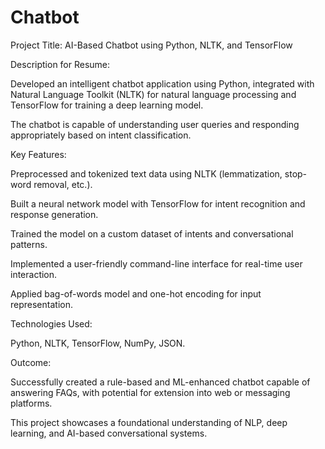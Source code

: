 # Chatbot

Project Title:
AI-Based Chatbot using Python, NLTK, and TensorFlow


Description for Resume:

Developed an intelligent chatbot application using Python, integrated with Natural Language Toolkit (NLTK) for natural language processing and TensorFlow for training a deep learning model.

The chatbot is capable of understanding user queries and responding appropriately based on intent classification.



Key Features:





Preprocessed and tokenized text data using NLTK (lemmatization, stop-word removal, etc.).

Built a neural network model with TensorFlow for intent recognition and response generation.

Trained the model on a custom dataset of intents and conversational patterns.

Implemented a user-friendly command-line interface for real-time user interaction.

Applied bag-of-words model and one-hot encoding for input representation.




Technologies Used:

Python, NLTK, TensorFlow, NumPy, JSON.



Outcome:

Successfully created a rule-based and ML-enhanced chatbot capable of answering FAQs, with potential for extension into web or messaging platforms.

This project showcases a foundational understanding of NLP, deep learning, and AI-based conversational systems.






